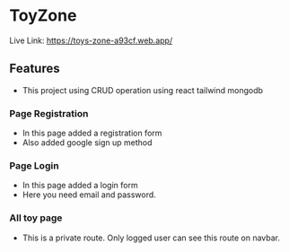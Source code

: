 # ToyZone
Live Link: https://toys-zone-a93cf.web.app/

## Features
- This project using CRUD operation using react tailwind mongodb 

### Page Registration
- In this page added a registration form
- Also added google sign up method
### Page Login
- In this page added a login form
- Here you need email and password.
### All toy page
- This is a private route. Only logged user can see this route on navbar.
